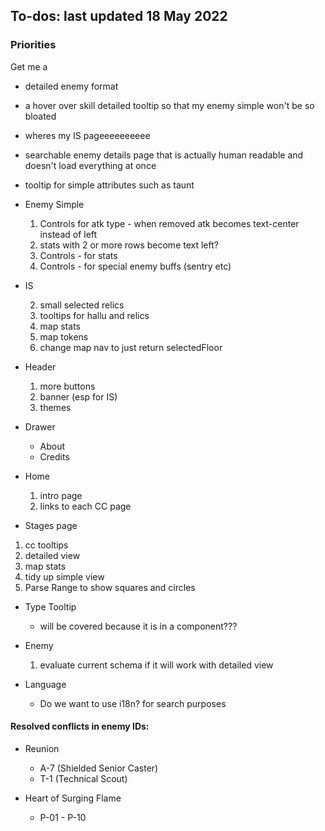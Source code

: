 ## To-dos: last updated 18 May 2022

### Priorities

Get me a

- detailed enemy format
- a hover over skill detailed tooltip so that my enemy simple won't be so bloated
- wheres my IS pageeeeeeeeee
- searchable enemy details page that is actually human readable and doesn't load everything at once
- tooltip for simple attributes such as taunt

- Enemy Simple

  1. Controls for atk type - when removed atk becomes text-center instead of left
  2. stats with 2 or more rows become text left?
  3. Controls - for stats
  4. Controls - for special enemy buffs (sentry etc)

- IS

  2. small selected relics
  4. tooltips for hallu and relics
  5. map stats
  6. map tokens
  7. change map nav to just return selectedFloor

- Header

  1. more buttons
  2. banner (esp for IS)
  3. themes

- Drawer

  - About
  - Credits

- Home

  1. intro page
  2. links to each CC page

- Stages page

1.  cc tooltips
2.  detailed view
3.  map stats
4.  tidy up simple view
5.  Parse Range to show squares and circles

- Type Tooltip

  - will be covered because it is in a component???

- Enemy

  1. evaluate current schema if it will work with detailed view

- Language
  - Do we want to use i18n? for search purposes

#### Resolved conflicts in enemy IDs:

- Reunion

  - A-7 (Shielded Senior Caster)
  - T-1 (Technical Scout)

- Heart of Surging Flame

  - P-01 - P-10
